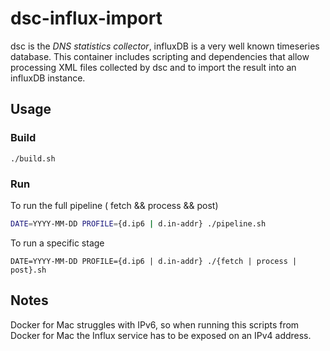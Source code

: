 # dsc-influx-import

dsc is the *DNS statistics collector*, influxDB is a very well known timeseries database. This container includes scripting and dependencies that allow processing XML files collected by dsc and to import the result into an influxDB instance.

## Usage

### Build

```shell
./build.sh
```

### Run

To run the full pipeline ( fetch && process && post)

```bash
DATE=YYYY-MM-DD PROFILE={d.ip6 | d.in-addr} ./pipeline.sh
```

To run a specific stage

```shell
DATE=YYYY-MM-DD PROFILE={d.ip6 | d.in-addr} ./{fetch | process | post}.sh
```

## Notes

Docker for Mac struggles with IPv6, so when running this scripts from Docker for Mac the Influx service has to be exposed on an IPv4 address.